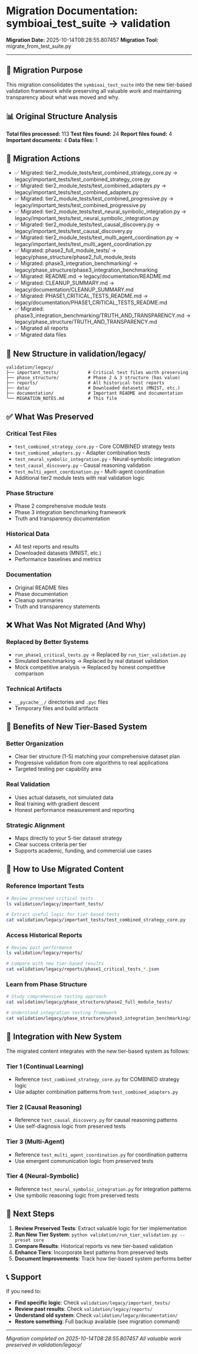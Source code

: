# Migration Documentation: symbioai_test_suite → validation

**Migration Date:** 2025-10-14T08:28:55.807457
**Migration Tool:** migrate_from_test_suite.py

---

## 🎯 Migration Purpose

This migration consolidates the `symbioai_test_suite` into the new tier-based
validation framework while preserving all valuable work and maintaining
transparency about what was moved and why.

## 📊 Original Structure Analysis

**Total files processed:** 113
**Test files found:** 24
**Report files found:** 4
**Important documents:** 4
**Data files:** 1

## 🚚 Migration Actions

- ✅ Migrated: tier2_module_tests/test_combined_strategy_core.py → legacy/important_tests/test_combined_strategy_core.py
- ✅ Migrated: tier2_module_tests/test_combined_adapters.py → legacy/important_tests/test_combined_adapters.py
- ✅ Migrated: tier2_module_tests/test_combined_progressive.py → legacy/important_tests/test_combined_progressive.py
- ✅ Migrated: tier2_module_tests/test_neural_symbolic_integration.py → legacy/important_tests/test_neural_symbolic_integration.py
- ✅ Migrated: tier2_module_tests/test_causal_discovery.py → legacy/important_tests/test_causal_discovery.py
- ✅ Migrated: tier2_module_tests/test_multi_agent_coordination.py → legacy/important_tests/test_multi_agent_coordination.py
- ✅ Migrated: phase2_full_module_tests/ → legacy/phase_structure/phase2_full_module_tests
- ✅ Migrated: phase3_integration_benchmarking/ → legacy/phase_structure/phase3_integration_benchmarking
- ✅ Migrated: README.md → legacy/documentation/README.md
- ✅ Migrated: CLEANUP_SUMMARY.md → legacy/documentation/CLEANUP_SUMMARY.md
- ✅ Migrated: PHASE1_CRITICAL_TESTS_README.md → legacy/documentation/PHASE1_CRITICAL_TESTS_README.md
- ✅ Migrated: phase3_integration_benchmarking/TRUTH_AND_TRANSPARENCY.md → legacy/phase_structure/TRUTH_AND_TRANSPARENCY.md
- ✅ Migrated all reports
- ✅ Migrated data files

## 📁 New Structure in validation/legacy/

```
validation/legacy/
├── important_tests/           # Critical test files worth preserving
├── phase_structure/           # Phase 2 & 3 structure (has value)
├── reports/                   # All historical test reports
├── data/                      # Downloaded datasets (MNIST, etc.)
├── documentation/             # Important README and documentation
└── MIGRATION_NOTES.md         # This file
```

## ✅ What Was Preserved

### Critical Test Files
- `test_combined_strategy_core.py` - Core COMBINED strategy tests
- `test_combined_adapters.py` - Adapter combination tests
- `test_neural_symbolic_integration.py` - Neural-symbolic integration
- `test_causal_discovery.py` - Causal reasoning validation
- `test_multi_agent_coordination.py` - Multi-agent coordination
- Additional tier2 module tests with real validation logic

### Phase Structure
- Phase 2 comprehensive module tests
- Phase 3 integration benchmarking framework
- Truth and transparency documentation

### Historical Data
- All test reports and results
- Downloaded datasets (MNIST, etc.)
- Performance baselines and metrics

### Documentation
- Original README files
- Phase documentation
- Cleanup summaries
- Truth and transparency statements

## ❌ What Was Not Migrated (And Why)

### Replaced by Better Systems
- `run_phase1_critical_tests.py` → Replaced by `run_tier_validation.py`
- Simulated benchmarking → Replaced by real dataset validation
- Mock competitive analysis → Replaced by honest competitive comparison

### Technical Artifacts
- `__pycache__/` directories and `.pyc` files
- Temporary files and build artifacts

## 🎯 Benefits of New Tier-Based System

### Better Organization
- Clear tier structure (1-5) matching your comprehensive dataset plan
- Progressive validation from core algorithms to real applications
- Targeted testing per capability area

### Real Validation
- Uses actual datasets, not simulated data
- Real training with gradient descent
- Honest performance measurement and reporting

### Strategic Alignment
- Maps directly to your 5-tier dataset strategy
- Clear success criteria per tier
- Supports academic, funding, and commercial use cases

## 🚀 How to Use Migrated Content

### Reference Important Tests
```bash
# Review preserved critical tests
ls validation/legacy/important_tests/

# Extract useful logic for tier-based tests
cat validation/legacy/important_tests/test_combined_strategy_core.py
```

### Access Historical Reports
```bash
# Review past performance
ls validation/legacy/reports/

# Compare with new tier-based results
cat validation/legacy/reports/phase1_critical_tests_*.json
```

### Learn from Phase Structure
```bash
# Study comprehensive testing approach
cat validation/legacy/phase_structure/phase2_full_module_tests/

# Understand integration testing framework
cat validation/legacy/phase_structure/phase3_integration_benchmarking/
```

## 🔄 Integration with New System

The migrated content integrates with the new tier-based system as follows:

### Tier 1 (Continual Learning)
- Reference `test_combined_strategy_core.py` for COMBINED strategy logic
- Use adapter combination patterns from `test_combined_adapters.py`

### Tier 2 (Causal Reasoning)
- Reference `test_causal_discovery.py` for causal reasoning patterns
- Use self-diagnosis logic from preserved tests

### Tier 3 (Multi-Agent)
- Reference `test_multi_agent_coordination.py` for coordination patterns
- Use emergent communication logic from preserved tests

### Tier 4 (Neural-Symbolic)
- Reference `test_neural_symbolic_integration.py` for integration patterns
- Use symbolic reasoning logic from preserved tests

## 🎯 Next Steps

1. **Review Preserved Tests**: Extract valuable logic for tier implementation
2. **Run New Tier System**: `python validation/run_tier_validation.py --preset core`
3. **Compare Results**: Historical reports vs new tier-based validation
4. **Enhance Tiers**: Incorporate best patterns from preserved tests
5. **Document Improvements**: Track how tier-based system performs better

## 📞 Support

If you need to:
- **Find specific logic**: Check `validation/legacy/important_tests/`
- **Review past results**: Check `validation/legacy/reports/`
- **Understand old system**: Check `validation/legacy/documentation/`
- **Restore something**: Full backup available (see migration command)

---

*Migration completed on 2025-10-14T08:28:55.807457*
*All valuable work preserved in validation/legacy/*